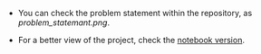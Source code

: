 * You can check the problem statement within the repository, as *problem_statemant.png*. 

* For a better view of the project, check the [notebook version](https://nbviewer.org/github/cockles98/Best_Hypothesis_with_Bayes/blob/main/bayes_notebook.ipynb).
